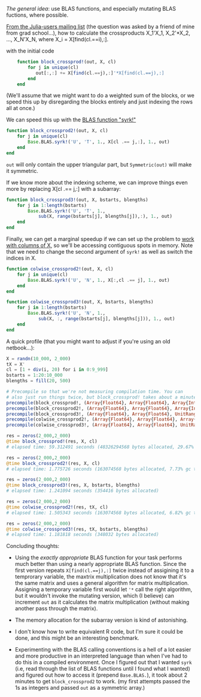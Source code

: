 *The general idea*: use BLAS functions, and especially mutating BLAS
fuctions, where possible.

[From the Julia-users mailing list][0] (the question was asked by a friend
of mine from grad school...), how to calculate the crossproducts
   X_1'X_1,  X_2'*X_2, ..., X_N'X_N, where X_i = X[find(cl.==i),:]. 

with the initial code
```.jl
    function block_crossprod!(out, X, cl)
        for j in unique(cl)
           out[:,:] += X[find(cl.==j),:]'*X[find(cl.==j),:]
        end
    end
```
(We'll assume that we might want to do a weighted sum of the blocks,
or we speed this up by disregarding the blocks entirely and just
indexing the rows all at once.)

We can speed this up with the [BLAS function "syrk!"][1]
```.jl
function block_crossprod2!(out, X, cl)
    for j in unique(cl)
        Base.BLAS.syrk!('U', 'T', 1., X[cl .== j,:], 1., out)
    end
end
```
`out` will only contain the upper triangular part, but `Symmetric(out)`
will make it symmetric.

If we know more about the indexing scheme, we can improve things even
more by replacing X[cl .== j,:] with a subarray:
```.jl
function block_crossprod3!(out, X, bstarts, blengths)
    for j in 1:length(bstarts)
        Base.BLAS.syrk!('U', 'T', 1.,
            sub(X, range(bstarts[j], blengths[j]),:), 1., out)
    end
end
```

Finally, we can get a marginal speedup if we can set up the problem to
[work with columns of X][2], so we'll be accessing contiguous spots in
memory. Note that we need to change the second argument of `syrk!` as
well as switch the indices in X.
```.jl
function colwise_crossprod2!(out, X, cl)
    for j in unique(cl)
        Base.BLAS.syrk!('U', 'N', 1., X[:,cl .== j], 1., out)
    end
end

function colwise_crossprod3!(out, X, bstarts, blengths)
    for j in 1:length(bstarts)
        Base.BLAS.syrk!('U', 'N', 1.,
            sub(X, :, range(bstarts[j], blengths[j])), 1., out)
    end
end
```

A quick profile (that you might want to adjust if you're using an old
netbook...):
```.jl
X = randn(10_000, 2_000)
tX = X'
cl = [1 + div(i, 20) for i in 0:9_999]
bstarts = 1:20:10_000
blengths = fill(20, 500)

# Precompile so that we're not measuring compilation time. You can
# also just run things twice, but block_crossprod! takes about a minute...
precompile(block_crossprod!, (Array{Float64}, Array{Float64}, Array{Int}))
precompile(block_crossprod2!, (Array{Float64}, Array{Float64}, Array{Int}))
precompile(block_crossprod3!, (Array{Float64}, Array{Float64}, UnitRange{Int}, Array{Int}))
precompile(colwise_crossprod2!, (Array{Float64}, Array{Float64}, Array{Int}))
precompile(colwise_crossprod3!, (Array{Float64}, Array{Float64}, UnitRange{Int}, Array{Int}))

res = zeros(2_000,2_000)
@time block_crossprod!(res, X, cl)
# elapsed time: 59.312491 seconds (48326294568 bytes allocated, 29.67% gc time)

res = zeros(2_000,2_000)
@time block_crossprod2!(res, X, cl)
# elapsed time: 1.775726 seconds (163074568 bytes allocated, 7.73% gc time)

res = zeros(2_000,2_000)
@time block_crossprod3!(res, X, bstarts, blengths)
# elapsed time: 1.241094 seconds (354416 bytes allocated)

res = zeros(2_000,2_000)
@time colwise_crossprod2!(res, tX, cl)
# elapsed time: 1.505343 seconds (163074568 bytes allocated, 6.82% gc time)

res = zeros(2_000,2_000)
@time colwise_crossprod3!(res, tX, bstarts, blengths)
# elapsed time: 1.181818 seconds (348032 bytes allocated)
```

Concluding thoughts:

* Using the *exactly appropriate* BLAS function for your task performs
much better than using a nearly appropriate BLAS function. Since the
first version repeats `X[find(cl.==j),:]` twice instead of assigining
it to a temprorary variable, the maxtrix multiplication does not know
that it's the same matrix and uses a general algorithm for matrix
multiplication. Assigning a temporary variable first would let `'*`
call the right algorithm, but it wouldn't invoke the mutating version,
which (I believe) can increment `out` as it calculates the matrix
multiplication (without making another pass through the matrix).

* The memory allocation for the subarray version is kind of astonishing.

* I don't know how to write equivalent R code, but I'm sure it could
be done, and this might be an interesting benchmark.

* Experimenting with the BLAS calling conventions is a hell of a lot
easier and more productive in an interpreted language than when I've
had to do this in a compiled environment. Once I figured out that I
wanted `syrk` (i.e, read through the list of BLAS functions until I
found what I wanted) and figured out how to access it (prepend
`Base.BLAS.`), it took about 2 minutes to get `block_crossprod2` to
work. (my first attempts passed the 1s as integers and passed `out` as
a symmetric array.)


[0]: https://groups.google.com/forum/#!topic/julia-users/oVsUqh83ps8
[1]: http://julia.readthedocs.org/en/latest/stdlib/linalg/#Base.LinAlg.BLAS.syrk
[2]: http://julia.readthedocs.org/en/latest/manual/performance-tips/#access-arrays-in-memory-order-along-columns
